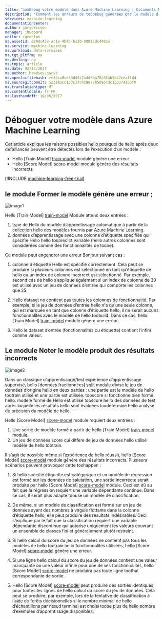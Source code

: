 ```yaml
---
title: "aaaDebug votre modèle dans Azure Machine Learning | Documents Microsoft"
description: "Comment les erreurs de toodebug générées par le modèle d’apprentissage et de modèle de Score modules dans Azure Machine Learning."
services: machine-learning
documentationcenter: 
author: garyericson
manager: jhubbard
editor: cgronlun
ms.assetid: 629dc45e-ac1e-4b7d-b120-08813dc448be
ms.service: machine-learning
ms.workload: data-services
ms.tgt_pltfrm: na
ms.devlang: na
ms.topic: article
ms.date: 03/14/2017
ms.author: bradsev;garye
ms.openlocfilehash: ee38ca8ce38d4fc7add5ba70c80ab9bb2ceaf1d4
ms.sourcegitcommit: 523283cc1b3c37c428e77850964dc1c33742c5f0
ms.translationtype: MT
ms.contentlocale: fr-FR
ms.lasthandoff: 10/06/2017
---
```

# <a name="debug-your-model-in-azure-machine-learning"></a>Déboguer votre modèle dans Azure Machine Learning

Cet article explique les raisons possibles hello pourquoi de hello après deux défaillances peuvent être détectés lors de l’exécution d’un modèle :

* Hello [Train Model] [ train-model] module génère une erreur 
* Hello [Score Model] [ score-model] module génère des résultats incorrects 

[!INCLUDE [machine-learning-free-trial](../../includes/machine-learning-free-trial.md)]

## <a name="train-model-module-produces-an-error"></a>le module Former le modèle génère une erreur ;

![image1](./media/machine-learning-debug-models/train_model-1.png)

Hello [Train Model] [ train-model] Module attend deux entrées :

1. type de Hello du modèle d’apprentissage automatique à partir de la collection hello des modèles fournis par Azure Machine Learning.
2. données d’apprentissage avec une colonne d’étiquette spécifiée qui spécifie Hello hello toopredict variable (hello autres colonnes sont considérées comme des fonctionnalités de toobe).

Ce module peut engendrer une erreur Bonjour suivant cas :

1. colonne d’étiquette Hello est spécifié correctement. Cela peut se produire si plusieurs colonnes est sélectionné en tant qu’étiquette de hello ou un index de colonne incorrect est sélectionné. Par exemple, second cas de hello s’applique également si un index de colonne de 30 est utilisé avec un jeu de données d’entrée qui comporte les colonnes que 25.

2. Hello dataset ne contient pas toutes les colonnes de fonctionnalité. Par exemple, si le jeu de données d’entrée hello n'a qu’une seule colonne, qui est marquée en tant que colonne d’étiquette hello, il ne serait aucuns fonctionnalités avec le modèle de hello toobuild. Dans ce cas, hello [Train Model] [ train-model] module génère une erreur.

3. Hello le dataset d’entrée (fonctionnalités ou étiquette) contient l’infini comme valeur.

## <a name="score-model-module-produces-incorrect-results"></a>Le module Noter le modèle produit des résultats incorrects

![image2](./media/machine-learning-debug-models/train_test-2.png)

Dans un classique d’apprentissage/test expérience d’apprentissage supervisé, hello [données fractionnées] [ split] module divise le jeu de données d’origine hello en deux parties : une partie est le modèle de hello tootrain utilisé et une partie est utilisée. tooscore si fonctionne bien formé hello. modèle formé de Hello est utilisé tooscore hello des données de test, après laquelle les résultats hello sont évaluées toodetermine hello analyse de précision du modèle de hello.

Hello [Score Model] [ score-model] module requiert deux entrées :

1. Une sortie de modèle formé à partir de hello [Train Model] [ train-model] module.
2. Un jeu de données score qui diffère de jeu de données hello utilisé modèle de hello tootrain.

Il s’agit de possible même si l’expérience de hello réussit, hello [Score Model] [ score-model] module génère des résultats incorrects. Plusieurs scénarios peuvent provoquer cette toohappen :

1. Si hello spécifié étiquette est catégorique et un modèle de régression est formé sur les données de salutation, une sortie incorrecte serait produite par hello [Score Model] [ score-model] module. Ceci est dû au fait que la régression requiert une variable dépendante continue. Dans ce cas, il serait plus adapté toouse un modèle de classification. 

2. De même, si un modèle de classification est formé sur un jeu de données ayant des nombres à virgule flottante dans la colonne d’étiquette hello, elle peut produire des résultats indésirables. Ceci s’explique par le fait que la classification requiert une variable dépendante discontinue qui autorise uniquement les valeurs couvrant un ensemble de classes fini et généralement plutôt restreint.

3. Si hello calcul du score du jeu de données ne contient pas tous les modèles de hello tootrain hello fonctionnalités utilisées, hello [Score Model] [ score-model] génère une erreur.

4. Si une ligne hello calcul du score du jeu de données contient une valeur manquante ou une valeur infinie pour une de ses fonctionnalités, hello [Score Model] [ score-model] ne produira pas toute ligne toothat correspondante de sortie.

5. Hello [Score Model] [ score-model] peut produire des sorties identiques pour toutes les lignes de hello calcul du score du jeu de données. Cela peut se produire, par exemple, lors de la tentative de classification à l’aide de forêts décisionnelles si le nombre minimal de hello d’échantillons par nœud terminal est choisi toobe plus de hello nombre d’exemples d’apprentissage disponibles.

<!-- Module References -->
[score-model]: https://msdn.microsoft.com/library/azure/401b4f92-e724-4d5a-be81-d5b0ff9bdb33/
[split]: https://msdn.microsoft.com/library/azure/70530644-c97a-4ab6-85f7-88bf30a8be5f/
[train-model]: https://msdn.microsoft.com/library/azure/5cc7053e-aa30-450d-96c0-dae4be720977/

